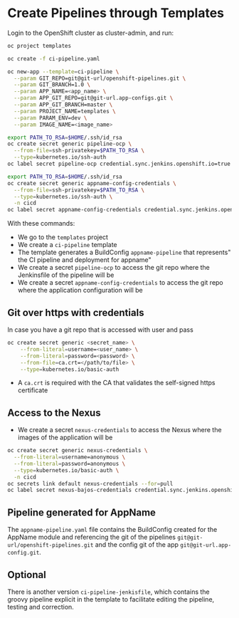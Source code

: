 # Create Pipelines through Templates

Login to the OpenShift cluster as cluster-admin, and run:

```bash
oc project templates

oc create -f ci-pipeline.yaml

oc new-app --template=ci-pipeline \
  --param GIT_REPO=git@git-url/openshift-pipelines.git \
  --param GIT_BRANCH=1.0 \
  --param APP_NAME=<app_name> \
  --param APP_GIT_REPO=git@git-url.app-configs.git \
  --param APP_GIT_BRANCH=master \
  --param PROJECT_NAME=templates \
  --param PARAM_ENV=dev \
  --param IMAGE_NAME=<image_name>

export PATH_TO_RSA=$HOME/.ssh/id_rsa
oc create secret generic pipeline-ocp \
  --from-file=ssh-privatekey=$PATH_TO_RSA \
  --type=kubernetes.io/ssh-auth
oc label secret pipeline-ocp credential.sync.jenkins.openshift.io=true

export PATH_TO_RSA=$HOME/.ssh/id_rsa
oc create secret generic appname-config-credentials \
  --from-file=ssh-privatekey=$PATH_TO_RSA \
  --type=kubernetes.io/ssh-auth \
  -n cicd
oc label secret appname-config-credentials credential.sync.jenkins.openshift.io=true
```

With these commands:

- We go to the `templates` project
- We create a `ci-pipeline` template
- The template generates a BuildConfig `appname-pipeline` that represents" the CI pipeline and deployment for appname"
- We create a secret `pipeline-ocp` to access the git repo where the Jenkinsfile of the pipeline will be
- We create a secret `appname-config-credentials` to access the git repo where the application configuration will be

## Git over https with credentials

In case you have a git repo that is accessed with user and pass

```bash
oc create secret generic <secret_name> \
    --from-literal=username=<user_name> \
    --from-literal=password=<password> \
    --from-file=ca.crt=</path/to/file> \
    --type=kubernetes.io/basic-auth
```

- A `ca.crt` is required with the CA that validates the self-signed https certificate

## Access to the Nexus

- We create a secret `nexus-credentials` to access the Nexus where the images of the application will be

```bash
oc create secret generic nexus-credentials \
  --from-literal=username=anonymous \
  --from-literal=password=anonymous \
  --type=kubernetes.io/basic-auth \
  -n cicd
oc secrets link default nexus-credentials --for=pull
oc label secret nexus-bajos-credentials credential.sync.jenkins.openshift.io=true -n cicd
```

## Pipeline generated for AppName

The `appname-pipeline.yaml` file contains the BuildConfig created for the AppName module and referencing the git of the pipelines `git@git-url/openshift-pipelines.git` and the config git of the app `git@git-url.app-config.git`.

## Optional

There is another version `ci-pipeline-jenkisfile`, which contains the groovy pipeline explicit in the template to facilitate editing the pipeline, testing and correction.
